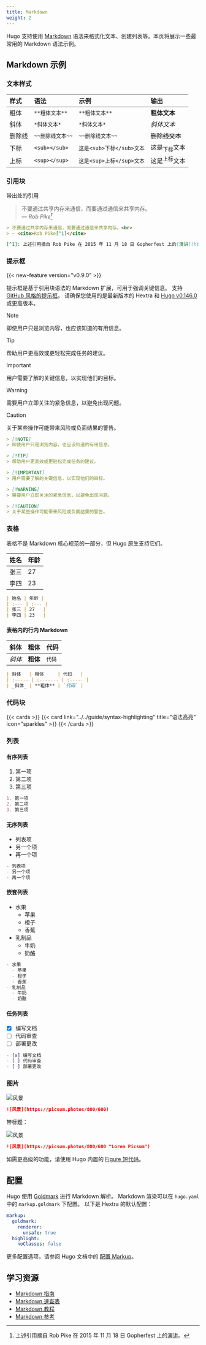```yaml
---
title: Markdown
weight: 2
---
```


Hugo 支持使用 [Markdown](https://en.wikipedia.org/wiki/Markdown) 语法来格式化文本、创建列表等。本页将展示一些最常用的 Markdown 语法示例。

<!--more-->

## Markdown 示例

### 文本样式

| 样式   | 语法             | 示例                      | 输出                    |
| :----- | :--------------- | :------------------------ | :---------------------- |
| 粗体   | `**粗体文本**`   | `**粗体文本**`            | **粗体文本**            |
| 斜体   | `*斜体文本*`     | `*斜体文本*`              | _斜体文本_              |
| 删除线 | `~~删除线文本~~` | `~~删除线文本~~`          | ~~删除线文本~~          |
| 下标   | `<sub></sub>`    | `这是<sub>下标</sub>文本` | 这是<sub>下标</sub>文本 |
| 上标   | `<sup></sup>`    | `这是<sup>上标</sup>文本` | 这是<sup>上标</sup>文本 |

### 引用块

带出处的引用

> 不要通过共享内存来通信，而要通过通信来共享内存。<br>
> — <cite>Rob Pike[^1]</cite>

[^1]: 上述引用摘自 Rob Pike 在 2015 年 11 月 18 日 Gopherfest 上的[演讲](https://www.youtube.com/watch?v=PAAkCSZUG1c)。

```markdown {filename=Markdown}
> 不要通过共享内存来通信，而要通过通信来共享内存。<br>
> — <cite>Rob Pike[^1]</cite>

[^1]: 上述引用摘自 Rob Pike 在 2015 年 11 月 18 日 Gopherfest 上的[演讲](https://www.youtube.com/watch?v=PAAkCSZUG1c)。
```

### 提示框

{{< new-feature version="v0.9.0" >}}

提示框是基于引用块语法的 Markdown 扩展，可用于强调关键信息。
支持 [GitHub 风格的提示框](https://docs.github.com/en/get-started/writing-on-github/getting-started-with-writing-and-formatting-on-github/basic-writing-and-formatting-syntax#alerts)。
请确保您使用的是最新版本的 Hextra 和 [Hugo v0.146.0](https://github.com/gohugoio/hugo/releases/tag/v0.146.0) 或更高版本。

> [!NOTE]
> 即使用户只是浏览内容，也应该知道的有用信息。

> [!TIP]
> 帮助用户更高效或更轻松完成任务的建议。

> [!IMPORTANT]
> 用户需要了解的关键信息，以实现他们的目标。

> [!WARNING]
> 需要用户立即关注的紧急信息，以避免出现问题。

> [!CAUTION]
> 关于某些操作可能带来风险或负面结果的警告。

```markdown {filename=Markdown}
> [!NOTE]
> 即使用户只是浏览内容，也应该知道的有用信息。

> [!TIP]
> 帮助用户更高效或更轻松完成任务的建议。

> [!IMPORTANT]
> 用户需要了解的关键信息，以实现他们的目标。

> [!WARNING]
> 需要用户立即关注的紧急信息，以避免出现问题。

> [!CAUTION]
> 关于某些操作可能带来风险或负面结果的警告。
```

### 表格

表格不是 Markdown 核心规范的一部分，但 Hugo 原生支持它们。

| 姓名 | 年龄 |
| :--- | :--- |
| 张三 | 27   |
| 李四 | 23   |

```markdown {filename=Markdown}
| 姓名 | 年龄 |
| :--- | :--- |
| 张三 | 27   |
| 李四 | 23   |
```

#### 表格内的行内 Markdown

| 斜体   | 粗体     | 代码   |
| :----- | :------- | :----- |
| _斜体_ | **粗体** | `代码` |

```markdown {filename=Markdown}
| 斜体   | 粗体     | 代码   |
| :----- | :------- | :----- |
| _斜体_ | **粗体** | `代码` |
```

### 代码块

{{< cards >}}
  {{< card link="../../guide/syntax-highlighting" title="语法高亮" icon="sparkles" >}}
{{< /cards >}}

### 列表

#### 有序列表

1. 第一项
2. 第二项
3. 第三项

```markdown {filename=Markdown}
1. 第一项
2. 第二项
3. 第三项
```

#### 无序列表

- 列表项
- 另一个项
- 再一个项

```markdown {filename=Markdown}
- 列表项
- 另一个项
- 再一个项
```

#### 嵌套列表

- 水果
  - 苹果
  - 橙子
  - 香蕉
- 乳制品
  - 牛奶
  - 奶酪

```markdown {filename=Markdown}
- 水果
  - 苹果
  - 橙子
  - 香蕉
- 乳制品
  - 牛奶
  - 奶酪
```

#### 任务列表

- [x] 编写文档
- [ ] 代码审查
- [ ] 部署更改

```markdown {filename=Markdown}
- [x] 编写文档
- [ ] 代码审查
- [ ] 部署更改
```

### 图片

![风景](https://picsum.photos/800/600)

```markdown {filename=Markdown}
![风景](https://picsum.photos/800/600)
```

带标题：

![风景](https://picsum.photos/800/600 "Lorem Picsum")

```markdown {filename=Markdown}
![风景](https://picsum.photos/800/600 "Lorem Picsum")
```

如需更高级的功能，请使用 Hugo 内置的 [Figure 短代码](https://gohugo.io/shortcodes/figure/)。

## 配置

Hugo 使用 [Goldmark](https://github.com/yuin/goldmark) 进行 Markdown 解析。
Markdown 渲染可以在 `hugo.yaml` 中的 `markup.goldmark` 下配置。
以下是 Hextra 的默认配置：

```yaml {filename="hugo.yaml"}
markup:
  goldmark:
    renderer:
      unsafe: true
  highlight:
    noClasses: false
```

更多配置选项，请参阅 Hugo 文档中的 [配置 Markup](https://gohugo.io/getting-started/configuration-markup/)。

## 学习资源

- [Markdown 指南](https://www.markdownguide.org/)
- [Markdown 速查表](https://github.com/adam-p/markdown-here/wiki/Markdown-Cheatsheet)
- [Markdown 教程](https://www.markdowntutorial.com/)
- [Markdown 参考](https://commonmark.org/help/)
